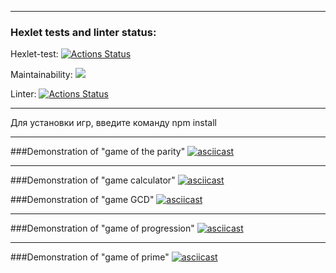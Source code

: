 ***
### Hexlet tests and linter status:
Hexlet-test: [![Actions Status](https://github.com/Yury0110/frontend-project-lvl1/workflows/hexlet-check/badge.svg)](https://github.com/Yury0110/frontend-project-lvl1/actions)

Maintainability: <a href="https://codeclimate.com/github/Yury0110/frontend-project-lvl1/maintainability"><img src="https://api.codeclimate.com/v1/badges/e6064fdaca4b547b3577/maintainability" /></a>

Linter: [![Actions Status](https://github.com/Yury0110/frontend-project-lvl1/actions/workflows/linter.yml/badge.svg)](https://github.com/Yury0110/frontend-project-lvl1/actions)

***

Для установки игр, введите команду npm install

***

###Demonstration of "game of the parity" 
[![asciicast](https://asciinema.org/a/xV3exTQfQqVaPzbofIk0qhkXB.svg)](https://asciinema.org/a/xV3exTQfQqVaPzbofIk0qhkXB)

***

###Demonstration of "game calculator"
[![asciicast](https://asciinema.org/a/IstN2K7Kw5E9KLfoxgh74vVpx.svg)](https://asciinema.org/a/IstN2K7Kw5E9KLfoxgh74vVpx)

###Demonstration of "game GCD"
[![asciicast](https://asciinema.org/a/SBHZXFCZfTH9OmztXIUoJMkuZ.svg)](https://asciinema.org/a/SBHZXFCZfTH9OmztXIUoJMkuZ)

***

###Demonstration of "game of progression"
[![asciicast](https://asciinema.org/a/fKWjLm1Gthi7i80XBNhLb0xj0.svg)](https://asciinema.org/a/fKWjLm1Gthi7i80XBNhLb0xj0)

***

###Demonstration of "game of prime"
[![asciicast](https://asciinema.org/a/FDHMRo34dl8X8jaw5mdCaxoFo.svg)](https://asciinema.org/a/FDHMRo34dl8X8jaw5mdCaxoFo)
